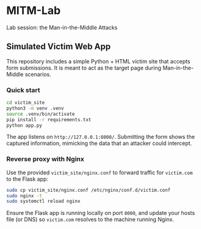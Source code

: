 # MITM-Lab
Lab session: the Man-in-the-Middle Attacks

## Simulated Victim Web App

This repository includes a simple Python + HTML victim site that accepts form submissions. It is meant to act as the target page during Man-in-the-Middle scenarios.

### Quick start

```bash
cd victim_site
python3 -m venv .venv
source .venv/bin/activate
pip install -r requirements.txt
python app.py
```

The app listens on `http://127.0.0.1:8000/`. Submitting the form shows the captured information, mimicking the data that an attacker could intercept.

### Reverse proxy with Nginx

Use the provided `victim_site/nginx.conf` to forward traffic for `victim.com` to the Flask app:

```bash
sudo cp victim_site/nginx.conf /etc/nginx/conf.d/victim.conf
sudo nginx -t
sudo systemctl reload nginx
```

Ensure the Flask app is running locally on port `8000`, and update your hosts file (or DNS) so `victim.com` resolves to the machine running Nginx.
